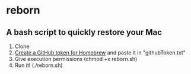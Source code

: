 # reborn  


A bash script to quickly restore your Mac  
-----------------------------------------
1) Clone  
2) [Create a GitHub token for Homebrew](https://gist.github.com/christopheranderton/8644743#step-2---set-the-github-api-token-for-homebrew-in-the-terminal) and paste it in "githubToken.txt"  
3) Give execution permissions (chmod +x reborn.sh)  
3) Run it! (./reborn.sh)  
